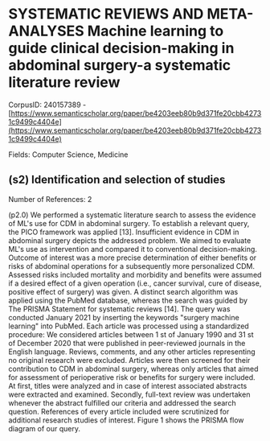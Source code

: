 # SYSTEMATIC REVIEWS AND META-ANALYSES Machine learning to guide clinical decision-making in abdominal surgery-a systematic literature review

CorpusID: 240157389 - [https://www.semanticscholar.org/paper/be4203eeb80b9d371fe20cbb42731c9499c4404e](https://www.semanticscholar.org/paper/be4203eeb80b9d371fe20cbb42731c9499c4404e)

Fields: Computer Science, Medicine

## (s2) Identification and selection of studies
Number of References: 2

(p2.0) We performed a systematic literature search to assess the evidence of ML's use for CDM in abdominal surgery. To establish a relevant query, the PICO framework was applied [13]. Insufficient evidence in CDM in abdominal surgery depicts the addressed problem. We aimed to evaluate ML's use as intervention and compared it to conventional decision-making. Outcome of interest was a more precise determination of either benefits or risks of abdominal operations for a subsequently more personalized CDM. Assessed risks included mortality and morbidity and benefits were assumed if a desired effect of a given operation (i.e., cancer survival, cure of disease, positive effect of surgery) was given. A distinct search algorithm was applied using the PubMed database, whereas the search was guided by The PRISMA Statement for systematic reviews [14]. The query was conducted January 2021 by inserting the keywords "surgery machine learning" into PubMed. Each article was processed using a standardized procedure: We considered articles between 1 st of January 1990 and 31 st of December 2020 that were published in peer-reviewed journals in the English language. Reviews, comments, and any other articles representing no original research were excluded. Articles were then screened for their contribution to CDM in abdominal surgery, whereas only articles that aimed for assessment of perioperative risk or benefits for surgery were included. At first, titles were analyzed and in case of interest associated abstracts were extracted and examined. Secondly, full-text review was undertaken whenever the abstract fulfilled our criteria and addressed the search question. References of every article included were scrutinized for additional research studies of interest. Figure 1 shows the PRISMA flow diagram of our query.
